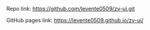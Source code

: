 Repo link:
https://github.com/levente0509/zv-ui.git

GitHub pages link:
https://levente0509.github.io/zv-ui/
